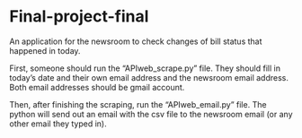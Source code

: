 # Final-project-final

An application for the newsroom to check changes of bill status that happened in today. 

First, someone should run the “APIweb_scrape.py” file. They should fill in today’s date and their own email address and the newsroom email address. Both email addresses should be gmail account.

Then, after finishing the scraping, run the “APIweb_email.py” file. The python will send out an email with the csv file to the newsroom email (or any other email they typed in).

